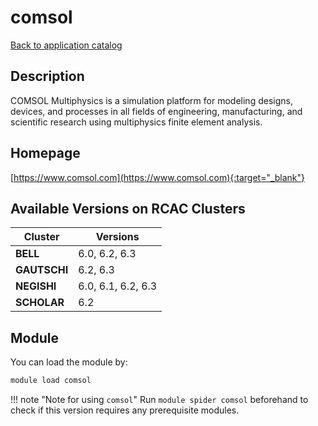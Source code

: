 # comsol

[Back to application catalog](../app_catalog.md)

## Description

COMSOL Multiphysics is a simulation platform for modeling designs, devices, and processes in all fields of engineering, manufacturing, and scientific research using multiphysics finite element analysis.

## Homepage

[https://www.comsol.com](https://www.comsol.com){:target="_blank"}

## Available Versions on RCAC Clusters

|Cluster|Versions|
|---|---|
**BELL**|6.0, 6.2, 6.3
**GAUTSCHI**|6.2, 6.3
**NEGISHI**|6.0, 6.1, 6.2, 6.3
**SCHOLAR**|6.2

## Module

You can load the module by:

```bash
module load comsol
```

!!! note "Note for using `comsol`"
    Run `module spider comsol` beforehand to check if this version requires any prerequisite modules.
